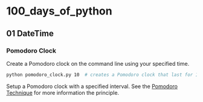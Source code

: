 # 100_days_of_python

## 01 DateTime

### Pomodoro Clock

Create a Pomodoro clock on the command line using your specified time.

```bash
python pomodoro_clock.py 10  # creates a Pomodoro clock that last for 10 minutes.  
```

Setup a Pomodoro clock with a specified interval. See the [Pomodoro Technique](https://en.wikipedia.org/wiki/Pomodoro_Technique) for more information the principle.
